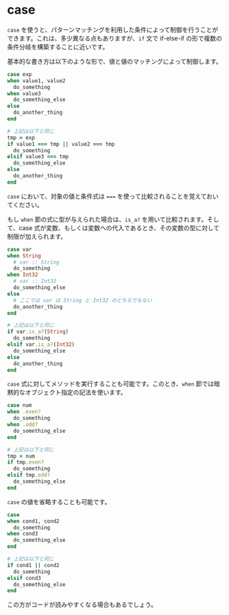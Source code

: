# case

`case` を使うと、パターンマッチングを利用した条件によって制御を行うことができます。これは、多少異なる点もありますが、`if` 文で if-else-if の形で複数の条件分岐を構築することに近いです。

基本的な書き方は以下のような形で、値と値のマッチングによって制御します。

```ruby
case exp
when value1, value2
  do_something
when value3
  do_something_else
else
  do_another_thing
end

# 上記は以下と同じ
tmp = exp
if value1 === tmp || value2 === tmp
  do_something
elsif value3 === tmp
  do_something_else
else
  do_another_thing
end
```

`case` において、対象の値と条件式は `===` を使って比較されることを覚えておいてください。

もし `when` 節の式に型が与えられた場合は、`is_a?` を用いて比較されます。そして、case 式が変数、もしくは変数への代入であるとき、その変数の型に対して制限が加えられます。

```ruby
case var
when String
  # var :: String
  do_something
when Int32
  # var :: Int32
  do_something_else
else
  # ここでは var は String と Int32 のどちらでもない
  do_another_thing
end

# 上記は以下と同じ
if var.is_a?(String)
  do_something
elsif var.is_a?(Int32)
  do_something_else
else
  do_another_thing
end
```

`case` 式に対してメソッドを実行することも可能です。このとき、`when` 節では暗黙的なオブジェクト指定の記法を使います。

```ruby
case num
when .even?
  do_something
when .odd?
  do_something_else
end

# 上記は以下と同じ
tmp = num
if tmp.even?
  do_something
elsif tmp.odd?
  do_something_else
end
```

`case` の値を省略することも可能です。

```ruby
case
when cond1, cond2
  do_something
when cond3
  do_something_else
end

# 上記は以下と同じ
if cond1 || cond2
  do_something
elsif cond3
  do_something_else
end
```

この方がコードが読みやすくなる場合もあるでしょう。
